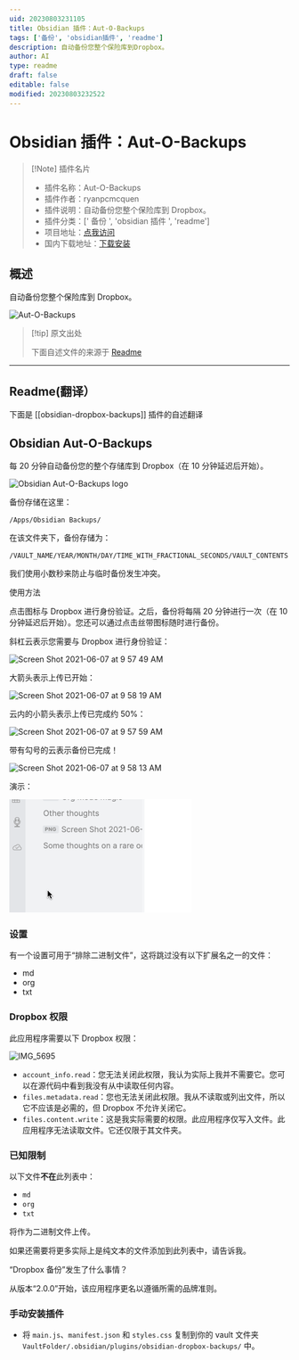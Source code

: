 ```yaml
---
uid: 20230803231105
title: Obsidian 插件：Aut-O-Backups
tags: ['备份', 'obsidian插件', 'readme']
description: 自动备份您整个保险库到Dropbox。
author: AI
type: readme
draft: false
editable: false
modified: 20230803232522
---
```


# Obsidian 插件：Aut-O-Backups

> [!Note] 插件名片
> - 插件名称：Aut-O-Backups
> - 插件作者：ryanpcmcquen
> - 插件说明：自动备份您整个保险库到 Dropbox。
> - 插件分类：[' 备份 ', 'obsidian 插件 ', 'readme']
> - 项目地址：[点我访问](https://github.com/ryanpcmcquen/obsidian-dropbox-backups)
> - 国内下载地址：[下载安装](https://pkmer.cn/products/plugin/pluginMarket/?obsidian-dropbox-backups)

## 概述

自动备份您整个保险库到 Dropbox。

![Aut-O-Backups](https://cdn.pkmer.cn/covers/obsidian-dropbox-backups.gif!pkmer)

> [!tip] 原文出处
>
>下面自述文件的来源于 [Readme](https://ghproxy.net/https://raw.githubusercontent.com/ryanpcmcquen/obsidian-dropbox-backups/master/README.md)
>

---

## Readme(翻译）

下面是 [[obsidian-dropbox-backups]] 插件的自述翻译

## Obsidian Aut-O-Backups

每 20 分钟自动备份您的整个存储库到 Dropbox（在 10 分钟延迟后开始）。

![Obsidian Aut-O-Backups logo](Aut-O-Backups_256x256.png)

备份存储在这里：

```
/Apps/Obsidian Backups/
```

在该文件夹下，备份存储为：

```
/VAULT_NAME/YEAR/MONTH/DAY/TIME_WITH_FRACTIONAL_SECONDS/VAULT_CONTENTS
```

我们使用小数秒来防止与临时备份发生冲突。

使用方法

点击图标与 Dropbox 进行身份验证。之后，备份将每隔 20 分钟进行一次（在 10 分钟延迟后开始）。您还可以通过点击丝带图标随时进行备份。

斜杠云表示您需要与 Dropbox 进行身份验证：

<img width="222" alt="Screen Shot 2021-06-07 at 9 57 49 AM" src="https://user-images.githubusercontent.com/772937/121060384-68e7f600-c777-11eb-98df-093799e28eca.png">

大箭头表示上传已开始：

<img width="353" alt="Screen Shot 2021-06-07 at 9 58 19 AM" src="https://user-images.githubusercontent.com/772937/121060390-6ab1b980-c777-11eb-8663-86d53f6ad893.png">

云内的小箭头表示上传已完成约 50%：

<img width="362" alt="Screen Shot 2021-06-07 at 9 57 59 AM" src="https://user-images.githubusercontent.com/772937/121060385-69808c80-c777-11eb-9251-e6e2a92ddb72.png">

带有勾号的云表示备份已完成！

<img width="351" alt="Screen Shot 2021-06-07 at 9 58 13 AM" src="https://user-images.githubusercontent.com/772937/121060387-6a192300-c777-11eb-83de-a6c71c8b71af.png">

演示：

![Demo](https://github.com/ryanpcmcquen/obsidian-dropbox-backups/raw/master/obsidian-dropbox-backups-demo-v2.gif)

### 设置

有一个设置可用于“排除二进制文件”，这将跳过没有以下扩展名之一的文件：

- md
- org
- txt

### Dropbox 权限

此应用程序需要以下 Dropbox 权限：

![IMG_5695](https://user-images.githubusercontent.com/772937/119743485-dbcfa380-be3e-11eb-9872-ffae4c4fa02c.png)

- `account_info.read`：您无法关闭此权限，我认为实际上我并不需要它。您可以在源代码中看到我没有从中读取任何内容。
- `files.metadata.read`：您也无法关闭此权限。我从不读取或列出文件，所以它不应该是必需的，但 Dropbox 不允许关闭它。
- `files.content.write`：这是我实际需要的权限。此应用程序仅写入文件。此应用程序无法读取文件。它还仅限于其文件夹。

### 已知限制

以下文件**不在**此列表中：

- `md`
- `org`
- `txt`

将作为二进制文件上传。

如果还需要将更多实际上是纯文本的文件添加到此列表中，请告诉我。

“Dropbox 备份”发生了什么事情？

从版本“2.0.0”开始，该应用程序更名以遵循所需的品牌准则。

### 手动安装插件

- 将 `main.js`、`manifest.json` 和 `styles.css` 复制到你的 vault 文件夹 `VaultFolder/.obsidian/plugins/obsidian-dropbox-backups/` 中。



